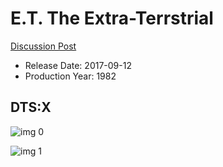 # E.T. The Extra-Terrstrial

[Discussion Post](https://www.avsforum.com/threads/bass-eq-for-filtered-movies.2995212/post-58333408)

* Release Date: 2017-09-12
* Production Year: 1982

## DTS:X

![img 0](https://i.imgur.com/d9aQyPU.jpg)

![img 1](https://i.imgur.com/OVXA2tw.jpg)

